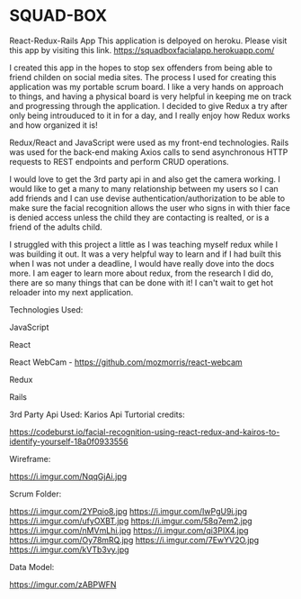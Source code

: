 # SQUAD-BOX

React-Redux-Rails App
This application is delpoyed on heroku. Please visit this app by visiting this link. https://squadboxfacialapp.herokuapp.com/

I created this app in the hopes to stop sex offenders from being able to friend childen on social media sites.
The process I used for creating this application was my portable scrum board. I like a very hands on approach to things, and having a physical board is very helpful in keeping me on track and progressing through the application.
I decided to give Redux a try after only being introuduced to it in for a day, and I really enjoy how Redux works and how organized it is!

Redux/React and JavaScript were used as my front-end technologies.
Rails was used for the back-end making Axios calls to send asynchronous HTTP requests to REST endpoints and perform CRUD operations.

I would love to get the 3rd party api in and also get the camera working. I would like to get a many to many relationship between my users so I can add friends and I can use devise authentication/authorization to be able to make sure the facial recognition allows the user who signs in with thier face is denied access unless the child they are contacting is realted, or is a friend of the adults child.

I struggled with this project a little as I was teaching myself redux while I was building it out. It was a very helpful way to learn and if I had built this when I was not under a deadline, I would have really dove into the docs more. I am eager to learn more about redux, from the research I did do, there are so many things that can be done with it! I can't wait to get hot reloader into my next application.

Technologies Used:

JavaScript

React

React WebCam - https://github.com/mozmorris/react-webcam

Redux

Rails


3rd Party Api Used:
Karios Api
Turtorial credits:

https://codeburst.io/facial-recognition-using-react-redux-and-kairos-to-identify-yourself-18a0f0933556

Wireframe:

https://i.imgur.com/NqqGjAi.jpg

Scrum Folder:

https://i.imgur.com/2YPqio8.jpg
https://i.imgur.com/IwPgU9i.jpg
https://i.imgur.com/ufyOXBT.jpg
https://i.imgur.com/58q7em2.jpg
https://i.imgur.com/nMVmLhi.jpg
https://i.imgur.com/qi3PIX4.jpg
https://i.imgur.com/Oy78mRQ.jpg
https://i.imgur.com/7EwYV2O.jpg
https://i.imgur.com/kVTb3vy.jpg


Data Model:

https://imgur.com/zABPWFN
